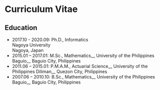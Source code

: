 # Curriculum Vitae
## Education
- 2017.10 - 2020.09:	Ph.D., Informatics<br />
                      Nagoya University<br />
                      Nagoya, Japan 
- 2015.01 – 2017.01:	M.Sc., Mathematics__ University of the Philippines Baguio__ Baguio City, Philippines
- 2011.06 – 2015.01:	P.M.A.M., Actuarial Science__ University of the Philippines Diliman__ Quezon City, Philippines
- 2007.06 – 2010.10:	B.Sc., Mathematics__ University of the Philippines Baguio__ Baguio City, Philippines

